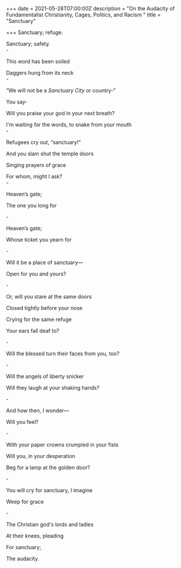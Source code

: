 +++
date = 2021-05-28T07:00:00Z
description = "On the Audacity of Fundamentalist Christianity, Cages, Politics, and Racism "
title = "Sanctuary"

+++
Sanctuary; refuge.

Sanctuary; safety.  
\-

This word has been soiled

Daggers hung from its neck  
\-

“We will not be a _Sanctuary City_ or country-”

You say-

Will you praise your god in your next breath?

I'm waiting for the words, to snake from your mouth  
\-

Refugees cry out, “sanctuary!”

And you slam shut the temple doors

Singing prayers of grace

For whom, might I ask?  
\-

Heaven’s gate;

The one you long for

\-

Heaven’s gate;

Whose ticket you yearn for

\-

Will it be a place of sanctuary—

Open for you and yours?

\-

Or, will you stare at the same doors

Closed tightly before your nose

Crying for the same refuge

Your ears fall deaf to?

\-

Will the blessed turn their faces from you, too?

\-

Will the angels of liberty snicker

Will they laugh at your shaking hands?

\-

And how then, I wonder—

Will you feel?

\-

With your paper crowns crumpled in your fists

Will you, in your desperation

Beg for a lamp at the golden door?

\-

You will cry for sanctuary, I imagine

Weep for grace

\-

The Christian god's lords and ladies 

At their knees, pleading

For sanctuary;

The audacity.